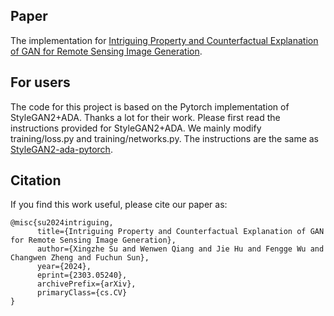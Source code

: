 ## Paper
The implementation for [Intriguing Property and Counterfactual Explanation of GAN for Remote Sensing Image Generation](https://arxiv.org/abs/2303.05240).

## For users
The code for this project is based on the Pytorch implementation of StyleGAN2+ADA. Thanks a lot for their work. Please first read the instructions provided for StyleGAN2+ADA. We mainly modify training/loss.py and training/networks.py. The instructions are the same as [StyleGAN2-ada-pytorch](https://github.com/NVlabs/stylegan2-ada-pytorch).

## Citation
If you find this work useful, please cite our paper as:
```
@misc{su2024intriguing,
      title={Intriguing Property and Counterfactual Explanation of GAN for Remote Sensing Image Generation}, 
      author={Xingzhe Su and Wenwen Qiang and Jie Hu and Fengge Wu and Changwen Zheng and Fuchun Sun},
      year={2024},
      eprint={2303.05240},
      archivePrefix={arXiv},
      primaryClass={cs.CV}
}
```
